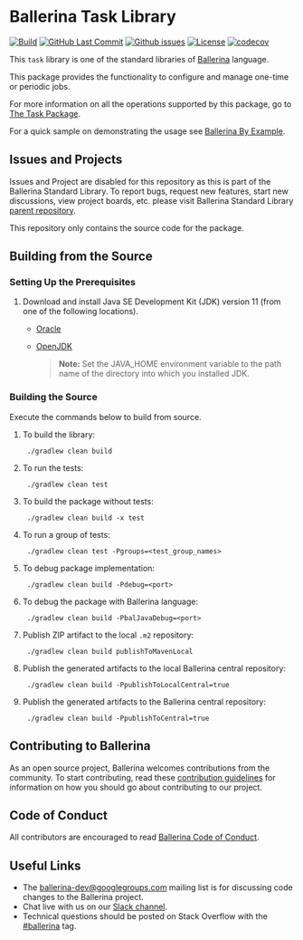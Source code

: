 Ballerina Task Library
===================

  [![Build](https://github.com/ballerina-platform/module-ballerina-task/actions/workflows/build-timestamped-master.yml/badge.svg)](https://github.com/ballerina-platform/module-ballerina-task/actions/workflows/build-timestamped-master.yml) 
  [![GitHub Last Commit](https://img.shields.io/github/last-commit/ballerina-platform/module-ballerina-task.svg)](https://github.com/ballerina-platform/module-ballerina-task/commits/master)
  [![Github issues](https://img.shields.io/github/issues/ballerina-platform/ballerina-standard-library/module/task.svg?label=Open%20Issues)](https://github.com/ballerina-platform/ballerina-standard-library/labels/module%2Ftask)
  [![License](https://img.shields.io/badge/License-Apache%202.0-blue.svg)](https://opensource.org/licenses/Apache-2.0)
  [![codecov](https://codecov.io/gh/ballerina-platform/module-ballerina-task/branch/master/graph/badge.svg)](https://codecov.io/gh/ballerina-platform/module-ballerina-task)

This `task` library is one of the standard libraries of <a target="_blank" href="https://ballerina.io/">Ballerina</a> language.

This package provides the functionality to configure and manage one-time or periodic jobs.

For more information on all the operations supported by this package, go to [The Task Package](https://docs.central.ballerina.io/ballerina/task/latest).

For a quick sample on demonstrating the usage see [Ballerina By Example](https://ballerina.io/learn/by-example/).

## Issues and Projects 

Issues and Project are disabled for this repository as this is part of the Ballerina Standard Library. To report bugs, request new features, start new discussions, view project boards, etc. please visit Ballerina Standard Library [parent repository](https://github.com/ballerina-platform/ballerina-standard-library). 

This repository only contains the source code for the package.

## Building from the Source
### Setting Up the Prerequisites

1. Download and install Java SE Development Kit (JDK) version 11 (from one of the following locations).
   * [Oracle](https://www.oracle.com/java/technologies/javase-jdk11-downloads.html)
   
   * [OpenJDK](https://adoptopenjdk.net/)
   
        > **Note:** Set the JAVA_HOME environment variable to the path name of the directory into which you installed JDK.
     
### Building the Source

Execute the commands below to build from source.

1. To build the library:
        
        ./gradlew clean build
        
2. To run the tests:

        ./gradlew clean test
        
3. To build the package without tests:

        ./gradlew clean build -x test

4. To run a group of tests:

        ./gradlew clean test -Pgroups=<test_group_names>

5. To debug package implementation:

        ./gradlew clean build -Pdebug=<port>
        
6. To debug the package with Ballerina language:

        ./gradlew clean build -PbalJavaDebug=<port>
        
7. Publish ZIP artifact to the local `.m2` repository:

        ./gradlew clean build publishToMavenLocal

8. Publish the generated artifacts to the local Ballerina central repository:
   
        ./gradlew clean build -PpublishToLocalCentral=true

9. Publish the generated artifacts to the Ballerina central repository:

        ./gradlew clean build -PpublishToCentral=true


## Contributing to Ballerina

As an open source project, Ballerina welcomes contributions from the community. To start contributing, read these [contribution guidelines](https://github.com/ballerina-platform/ballerina-lang/blob/master/CONTRIBUTING.md) for information on how you should go about contributing to our project.

## Code of Conduct

All contributors are encouraged to read [Ballerina Code of Conduct](https://ballerina.io/code-of-conduct).

## Useful Links

* The ballerina-dev@googlegroups.com mailing list is for discussing code changes to the Ballerina project.
* Chat live with us on our [Slack channel](https://ballerina.io/community/slack/).
* Technical questions should be posted on Stack Overflow with the [#ballerina](https://stackoverflow.com/questions/tagged/ballerina) tag.
